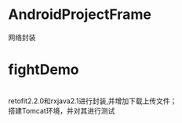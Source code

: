 # AndroidProjectFrame
网络封装
# fightDemo
<br>retofit2.2.0和rxjava2.1进行封装,并增加下载上传文件；
<br>搭建Tomcat环境，并对其进行测试
